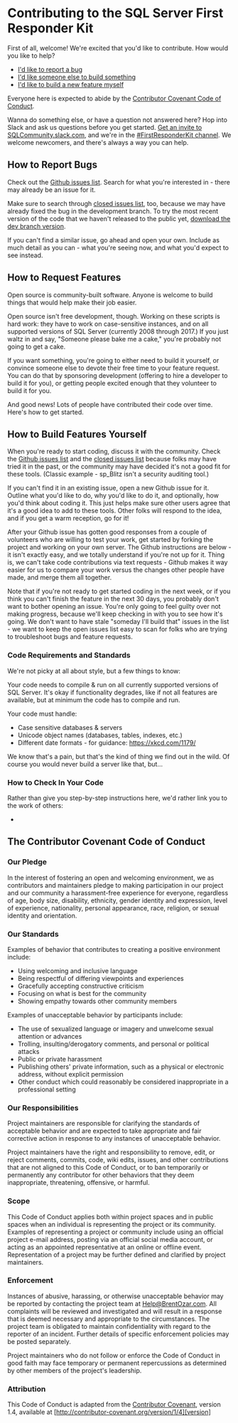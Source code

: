 # Contributing to the SQL Server First Responder Kit

First of all, welcome! We're excited that you'd like to contribute. How would you like to help?

* [I'd like to report a bug](#how-to-report-bugs)
* [I'd like someone else to build something](#how-to-request-features)
* [I'd like to build a new feature myself](#how-to-build-features-yourself)

Everyone here is expected to abide by the [Contributor Covenant Code of Conduct](#the-contributor-covenant-code-of-conduct).

Wanna do something else, or have a question not answered here? Hop into Slack and ask us questions before you get started. [Get an invite to SQLCommunity.slack.com](https://sqlps.io/slack/), and we're in the [#FirstResponderKit channel](https://sqlcommunity.slack.com/messages/firstresponderkit/). We welcome newcomers, and there's always a way you can help.

## How to Report Bugs

Check out the [Github issues list]. Search for what you're interested in - there may already be an issue for it. 

Make sure to search through [closed issues list], too, because we may have already fixed the bug in the development branch. To try the most recent version of the code that we haven't released to the public yet, [download the dev branch version].

If you can't find a similar issue, go ahead and open your own. Include as much detail as you can - what you're seeing now, and what you'd expect to see instead.

## How to Request Features

Open source is community-built software. Anyone is welcome to build things that would help make their job easier.

Open source isn't free development, though. Working on these scripts is hard work: they have to work on case-sensitive instances, and on all supported versions of SQL Server (currently 2008 through 2017.) If you just waltz in and say, "Someone please bake me a cake," you're probably not going to get a cake.

If you want something, you're going to either need to build it yourself, or convince someone else to devote their free time to your feature request. You can do that by sponsoring development (offering to hire a developer to build it for you), or getting people excited enough that they volunteer to build it for you.

And good news! Lots of people have contributed their code over time. Here's how to get started.

## How to Build Features Yourself

When you're ready to start coding, discuss it with the community. Check the [Github issues list] and the [closed issues list] because folks may have tried it in the past, or the community may have decided it's not a good fit for these tools. (Classic example - sp_Blitz isn't a security auditing tool.)

If you can't find it in an existing issue, open a new Github issue for it. Outline what you'd like to do, why you'd like to do it, and optionally, how you'd think about coding it. This just helps make sure other users agree that it's a good idea to add to these tools. Other folks will respond to the idea, and if you get a warm reception, go for it!

After your Github issue has gotten good responses from a couple of volunteers who are willing to test your work, get started by forking the project and working on your own server. The Github instructions are below - it isn't exactly easy, and we totally understand if you're not up for it. Thing is, we can't take code contributions via text requests - Github makes it way easier for us to compare your work versus the changes other people have made, and merge them all together.

Note that if you're not ready to get started coding in the next week, or if you think you can't finish the feature in the next 30 days, you probably don't want to bother opening an issue. You're only going to feel guilty over not making progress, because we'll keep checking in with you to see how it's going. We don't want to have stale "someday I'll build that" issues in the list - we want to keep the open issues list easy to scan for folks who are trying to troubleshoot bugs and feature requests.

### Code Requirements and Standards

We're not picky at all about style, but a few things to know:

Your code needs to compile & run on all currently supported versions of SQL Server. It's okay if functionality degrades, like if not all features are available, but at minimum the code has to compile and run.

Your code must handle:

* Case sensitive databases & servers
* Unicode object names (databases, tables, indexes, etc.)
* Different date formats - for guidance: https://xkcd.com/1179/

We know that's a pain, but that's the kind of thing we find out in the wild. Of course you would never build a server like that, but...

### How to Check In Your Code

Rather than give you step-by-step instructions here, we'd rather link you to the work of others:

* [How to fork a GitHub repository and contribute to an open source project]: https://sqldbawithabeard.com/2019/11/29/how-to-fork-a-github-repository-and-contribute-to-an-open-source-project/




## The Contributor Covenant Code of Conduct

### Our Pledge

In the interest of fostering an open and welcoming environment, we as contributors and maintainers pledge to making participation in our project and our community a harassment-free experience for everyone, regardless of age, body size, disability, ethnicity, gender identity and expression, level of experience, nationality, personal appearance, race, religion, or sexual identity and orientation.

### Our Standards

Examples of behavior that contributes to creating a positive environment
include:

* Using welcoming and inclusive language
* Being respectful of differing viewpoints and experiences
* Gracefully accepting constructive criticism
* Focusing on what is best for the community
* Showing empathy towards other community members

Examples of unacceptable behavior by participants include:

* The use of sexualized language or imagery and unwelcome sexual attention or
  advances
* Trolling, insulting/derogatory comments, and personal or political attacks
* Public or private harassment
* Publishing others' private information, such as a physical or electronic
  address, without explicit permission
* Other conduct which could reasonably be considered inappropriate in a
  professional setting

### Our Responsibilities

Project maintainers are responsible for clarifying the standards of acceptable behavior and are expected to take appropriate and fair corrective action in response to any instances of unacceptable behavior.

Project maintainers have the right and responsibility to remove, edit, or reject comments, commits, code, wiki edits, issues, and other contributions that are not aligned to this Code of Conduct, or to ban temporarily or permanently any contributor for other behaviors that they deem inappropriate, threatening, offensive, or harmful.

### Scope

This Code of Conduct applies both within project spaces and in public spaces when an individual is representing the project or its community. Examples of representing a project or community include using an official project e-mail address, posting via an official social media account, or acting as an appointed representative at an online or offline event. Representation of a project may be further defined and clarified by project maintainers.

### Enforcement

Instances of abusive, harassing, or otherwise unacceptable behavior may be reported by contacting the project team at Help@BrentOzar.com. All complaints will be reviewed and investigated and will result in a response that is deemed necessary and appropriate to the circumstances. The project team is obligated to maintain confidentiality with regard to the reporter of an incident. Further details of specific enforcement policies may be posted separately.

Project maintainers who do not follow or enforce the Code of Conduct in good faith may face temporary or permanent repercussions as determined by other members of the project's leadership.

### Attribution

This Code of Conduct is adapted from the [Contributor Covenant][homepage], version 1.4,
available at [http://contributor-covenant.org/version/1/4][version]



[homepage]: http://contributor-covenant.org
[version]: http://contributor-covenant.org/version/1/4/
[Github issues list]:https://github.com/BrentOzarULTD/SQL-Server-First-Responder-Kit/issues
[closed issues list]: https://github.com/BrentOzarULTD/SQL-Server-First-Responder-Kit/issues?q=is%3Aissue+is%3Aclosed
[download the dev branch version]: https://github.com/BrentOzarULTD/SQL-Server-First-Responder-Kit/archive/dev.zip
